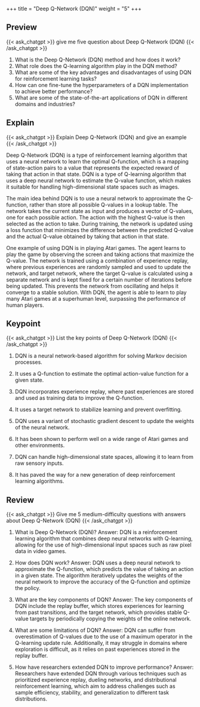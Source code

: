 +++
title = "Deep Q-Network (DQN)"
weight = "5"
+++
## Preview
{{< ask_chatgpt >}}
give me five question about Deep Q-Network (DQN)
{{< /ask_chatgpt >}}

1. What is the Deep Q-Network (DQN) method and how does it work? 
2. What role does the Q-learning algorithm play in the DQN method? 
3. What are some of the key advantages and disadvantages of using DQN for reinforcement learning tasks? 
4. How can one fine-tune the hyperparameters of a DQN implementation to achieve better performance? 
5. What are some of the state-of-the-art applications of DQN in different domains and industries?   

## Explain
{{< ask_chatgpt >}}
Explain Deep Q-Network (DQN) and give an example
{{< /ask_chatgpt >}}

Deep Q-Network (DQN) is a type of reinforcement learning algorithm that uses a neural network to learn the optimal Q-function, which is a mapping of state-action pairs to a value that represents the expected reward of taking that action in that state. DQN is a type of Q-learning algorithm that uses a deep neural network to estimate the Q-value function, which makes it suitable for handling high-dimensional state spaces such as images.

The main idea behind DQN is to use a neural network to approximate the Q-function, rather than store all possible Q-values in a lookup table. The network takes the current state as input and produces a vector of Q-values, one for each possible action. The action with the highest Q-value is then selected as the action to take. During training, the network is updated using a loss function that minimizes the difference between the predicted Q-value and the actual Q-value obtained by taking that action in that state.

One example of using DQN is in playing Atari games. The agent learns to play the game by observing the screen and taking actions that maximize the Q-value. The network is trained using a combination of experience replay, where previous experiences are randomly sampled and used to update the network, and target network, where the target Q-value is calculated using a separate network and is kept fixed for a certain number of iterations before being updated. This prevents the network from oscillating and helps it converge to a stable solution. With DQN, the agent is able to learn to play many Atari games at a superhuman level, surpassing the performance of human players.   

## Keypoint
{{< ask_chatgpt >}}
List the key points of Deep Q-Network (DQN)
{{< /ask_chatgpt >}}

1. DQN is a neural network-based algorithm for solving Markov decision processes.

2. It uses a Q-function to estimate the optimal action-value function for a given state.

3. DQN incorporates experience replay, where past experiences are stored and used as training data to improve the Q-function.

4. It uses a target network to stabilize learning and prevent overfitting.

5. DQN uses a variant of stochastic gradient descent to update the weights of the neural network.

6. It has been shown to perform well on a wide range of Atari games and other environments.

7. DQN can handle high-dimensional state spaces, allowing it to learn from raw sensory inputs.

8. It has paved the way for a new generation of deep reinforcement learning algorithms.   

## Review
{{< ask_chatgpt >}}
Give me 5 medium-difficulty questions with answers about Deep Q-Network (DQN)
{{< /ask_chatgpt >}}

1. What is Deep Q-Network (DQN)?
Answer: DQN is a reinforcement learning algorithm that combines deep neural networks with Q-learning, allowing for the use of high-dimensional input spaces such as raw pixel data in video games.

2. How does DQN work?
Answer: DQN uses a deep neural network to approximate the Q-function, which predicts the value of taking an action in a given state. The algorithm iteratively updates the weights of the neural network to improve the accuracy of the Q-function and optimize the policy.

3. What are the key components of DQN?
Answer: The key components of DQN include the replay buffer, which stores experiences for learning from past transitions, and the target network, which provides stable Q-value targets by periodically copying the weights of the online network.

4. What are some limitations of DQN?
Answer: DQN can suffer from overestimation of Q-values due to the use of a maximum operator in the Q-learning update rule. Additionally, it may struggle in domains where exploration is difficult, as it relies on past experiences stored in the replay buffer.

5. How have researchers extended DQN to improve performance?
Answer: Researchers have extended DQN through various techniques such as prioritized experience replay, dueling networks, and distributional reinforcement learning, which aim to address challenges such as sample efficiency, stability, and generalization to different task distributions.   

